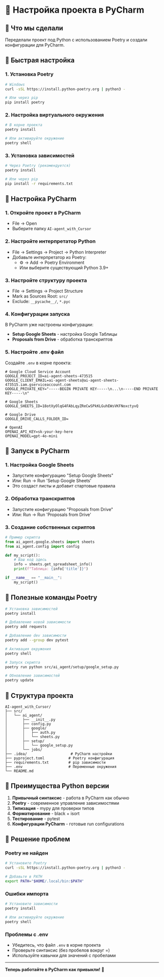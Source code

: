 # 🐍 Настройка проекта в PyCharm

## 🎯 Что мы сделали
Переделали проект под Python с использованием Poetry и создали конфигурации для PyCharm.

## 🚀 Быстрая настройка

### 1. Установка Poetry
```bash
# Windows
curl -sSL https://install.python-poetry.org | python3 -

# Или через pip
pip install poetry
```

### 2. Настройка виртуального окружения
```bash
# В корне проекта
poetry install

# Или активируйте окружение
poetry shell
```

### 3. Установка зависимостей
```bash
# Через Poetry (рекомендуется)
poetry install

# Или через pip
pip install -r requirements.txt
```

## 🔧 Настройка PyCharm

### 1. Откройте проект в PyCharm
- File → Open
- Выберите папку `AI-agent_with_Cursor`

### 2. Настройте интерпретатор Python
- File → Settings → Project → Python Interpreter
- Добавьте интерпретатор из Poetry:
  - ⚙️ → Add → Poetry Environment
  - Или выберите существующий Python 3.9+

### 3. Настройте структуру проекта
- File → Settings → Project Structure
- Mark as Sources Root: `src/`
- Exclude: `__pycache__/`, `*.pyc`

### 4. Конфигурации запуска
В PyCharm уже настроены конфигурации:
- **Setup Google Sheets** - настройка Google Таблицы
- **Proposals from Drive** - обработка транскриптов

### 5. Настройте .env файл
Создайте `.env` в корне проекта:
```env
# Google Cloud Service Account
GOOGLE_PROJECT_ID=ai-agent-sheets-473515
GOOGLE_CLIENT_EMAIL=ai-agent-sheets@ai-agent-sheets-473515.iam.gserviceaccount.com
GOOGLE_PRIVATE_KEY="-----BEGIN PRIVATE KEY-----\n...\n-----END PRIVATE KEY-----\n"

# Google Sheets
GOOGLE_SHEETS_ID=18otXyOlqG4FAbLqyZReCwSPkKLGuhEWsVKFNoxctyvQ

# Google Drive
GOOGLE_DRIVE_CALLS_FOLDER_ID=

# OpenAI
OPENAI_API_KEY=sk-your-key-here
OPENAI_MODEL=gpt-4o-mini
```

## 🎯 Запуск в PyCharm

### 1. Настройка Google Sheets
- Запустите конфигурацию "Setup Google Sheets"
- Или: Run → Run 'Setup Google Sheets'
- Это создаст листы и добавит стартовые правила

### 2. Обработка транскриптов
- Запустите конфигурацию "Proposals from Drive"
- Или: Run → Run 'Proposals from Drive'

### 3. Создание собственных скриптов
```python
# Пример скрипта
from ai_agent.google.sheets import sheets
from ai_agent.config import config

def my_script():
    # Ваш код здесь
    info = sheets.get_spreadsheet_info()
    print(f"Таблица: {info['title']}")

if __name__ == "__main__":
    my_script()
```

## 🔧 Полезные команды Poetry

```bash
# Установка зависимостей
poetry install

# Добавление новой зависимости
poetry add requests

# Добавление dev зависимости
poetry add --group dev pytest

# Активация окружения
poetry shell

# Запуск скрипта
poetry run python src/ai_agent/setup/google_setup.py

# Обновление зависимостей
poetry update
```

## 📁 Структура проекта

```
AI-agent_with_Cursor/
├── src/
│   └── ai_agent/
│       ├── __init__.py
│       ├── config.py
│       ├── google/
│       │   ├── auth.py
│       │   └── sheets.py
│       ├── setup/
│       │   └── google_setup.py
│       └── jobs/
├── .idea/                    # PyCharm настройки
├── pyproject.toml           # Poetry конфигурация
├── requirements.txt         # pip зависимости
├── .env                     # Переменные окружения
└── README.md
```

## 🎯 Преимущества Python версии

1. **Привычный синтаксис** - работа в PyCharm как обычно
2. **Poetry** - современное управление зависимостями
3. **Типизация** - mypy для проверки типов
4. **Форматирование** - black + isort
5. **Тестирование** - pytest
6. **Конфигурации PyCharm** - готовые run configurations

## 🚨 Решение проблем

### Poetry не найден
```bash
# Установите Poetry
curl -sSL https://install.python-poetry.org | python3 -

# Добавьте в PATH
export PATH="$HOME/.local/bin:$PATH"
```

### Ошибки импорта
```bash
# Установите зависимости
poetry install

# Или активируйте окружение
poetry shell
```

### Проблемы с .env
- Убедитесь, что файл `.env` в корне проекта
- Проверьте синтаксис (без пробелов вокруг =)
- Используйте кавычки для значений с пробелами

---

**Теперь работайте в PyCharm как привыкли!** 🎉
